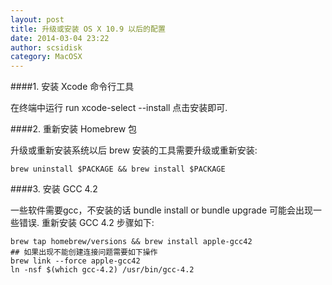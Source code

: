 ```yaml
---
layout: post
title: 升级或安装 OS X 10.9 以后的配置
date: 2014-03-04 23:22
author: scsidisk
category: MacOSX
---
```


####1. 安装 Xcode 命令行工具

在终端中运行 run xcode-select --install 点击安装即可.

####2. 重新安装 Homebrew 包

升级或重新安装系统以后 brew 安装的工具需要升级或重新安装:

```
brew uninstall $PACKAGE && brew install $PACKAGE
```

####3. 安装 GCC 4.2

一些软件需要gcc，不安装的话 bundle install or bundle upgrade
可能会出现一些错误. 重新安装 GCC 4.2 步骤如下:

```
brew tap homebrew/versions && brew install apple-gcc42
## 如果出现不能创建连接问题需要如下操作
brew link --force apple-gcc42
ln -nsf $(which gcc-4.2) /usr/bin/gcc-4.2
```
